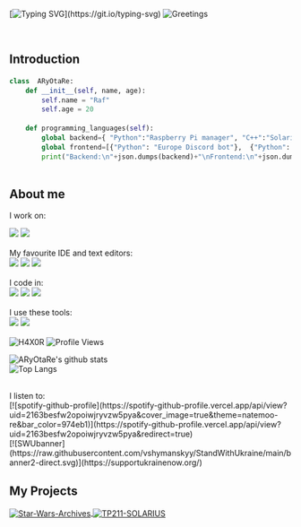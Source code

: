   
[![Typing SVG](https://readme-typing-svg.herokuapp.com?font=Roboto&color=%236F3CB8&center=true&vCenter=true&lines=%E5%A4%A7%E5%AE%B6%E5%A5%BD!+Hello!+Guten+Tag!+Bonjour!)](https://git.io/typing-svg) 
![Greetings](https://cdn.discordapp.com/emojis/595225951403638784.gif?size=4096)

<br/>

## Introduction

```py
class  ARyOtaRe:
	def __init__(self, name, age): 
		self.name = "Raf"
		self.age = 20
		
	def programming_languages(self):
		global backend={ "Python":"Raspberry Pi manager", "C++":"Solarius"}
		global frontend=[{"Python": "Europe Discord bot"},  {"Python": "Star Wars Archives Discord bot"},{"HTML": "Website"},{"Javascript":"website"}]
		print("Backend:\n"+json.dumps(backend)+"\nFrontend:\n"+json.dumps(frontend))
		
```

## About me

I work on:
<br/>

![](https://img.shields.io/badge/OS-Linux-informational?style=flat&logo=linux&logoColor=white&color=6aa6f8)
![](https://img.shields.io/badge/OS-Windows-informational?style=flat&logo=windows&logoColor=white&color=6aa6f8)
<br/>
<br/>
My favourite IDE and text editors:
<br/>
![](https://img.shields.io/badge/Editor-VS_Code-informational?style=flat&logo=visual-studio-code&logoColor=white&color=6aa6f8)
![](https://img.shields.io/badge/Editor-Visual_Studio-informational?style=flat&logo=visual-studio&logoColor=white&color=6aa6f8)
![](https://img.shields.io/badge/Editor-Nano-informational?style=flat&logo=nano&logoColor=white&color=6aa6f8)
<br/>
<br/>
I code in:
<br/>
![](https://img.shields.io/badge/Code-Python-informational?style=flat&logo=python&logoColor=white&color=6aa6f8)
![](https://img.shields.io/badge/Code-JavaScript-informational?style=flat&logo=javascript&logoColor=white&color=6aa6f8)
![](https://img.shields.io/badge/Code-Arduino-informational?style=flat&logo=arduino&logoColor=white&color=6aa6f8)
<br/>
<br/>
I use these tools:
<br/>
![](https://img.shields.io/badge/Tools-MySQL-informational?style=flat&logo=mysql&logoColor=white&color=6aa6f8)
![](https://img.shields.io/badge/Tools-SQLite-informational?style=flat&logo=sqlite&logoColor=white&color=6aa6f8)
<br/>
<br/>
![H4X0R](https://cdn.discordapp.com/emojis/624632714766581762.gif?size=64)
![Profile Views](https://komarev.com/ghpvc/?username=ARyOtaRe)

![ARyOtaRe's github stats](https://github-readme-stats.vercel.app/api?username=ARyOtaRe&count_private=true&theme=synthwave)
<br/> ![Top Langs](https://github-readme-stats.vercel.app/api/top-langs/?username=ARyOtaRe&layout=compact) 

<br/>
I listen to:
<br/>
[![spotify-github-profile](https://spotify-github-profile.vercel.app/api/view?uid=2163besfw2opoiwjryvzw5pya&cover_image=true&theme=natemoo-re&bar_color=974eb1)](https://spotify-github-profile.vercel.app/api/view?uid=2163besfw2opoiwjryvzw5pya&redirect=true)
<br/>
[![SWUbanner](https://raw.githubusercontent.com/vshymanskyy/StandWithUkraine/main/banner2-direct.svg)](https://supportukrainenow.org/)

## My Projects


<a href="https://github.com/ARyOtaRe/Star-Wars-Archives">
  <img align="center" src="https://github-readme-stats.vercel.app/api/pin/?username=aryotare&repo=Star-Wars-Archives&show_icons=true&line_height=27&title_color=8D33FF&text_color=8a919a&icon_color=8D33FF&bg_color=0d1117" alt="Star-Wars-Archives" />
</a>

<a href="https://github.com/ARyOtaRe/TP211-SOLARIUS">
  <img align="center" src="https://github-readme-stats.vercel.app/api/pin/?username=aryotare&repo=TP211-SOLARIUS&show_icons=true&line_height=27&title_color=1DE9B6&text_color=8a919a&icon_color=1DE9B6&bg_color=0d1117" alt="TP211-SOLARIUS" />
</a>
</br>
</br>

 




